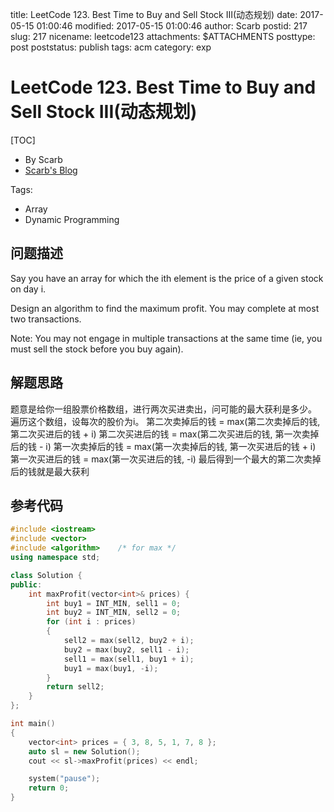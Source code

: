 title: LeetCode 123. Best Time to Buy and Sell Stock III(动态规划)
date: 2017-05-15 01:00:46
modified: 2017-05-15 01:00:46
author: Scarb
postid: 217
slug: 217
nicename: leetcode123
attachments: $ATTACHMENTS
posttype: post
poststatus: publish
tags: acm
category: exp

# LeetCode 123. Best Time to Buy and Sell Stock III(动态规划)

[TOC]

- By Scarb
- [Scarb's Blog](http://47.106.131.90/blog)


Tags:

- Array 
- Dynamic Programming


## 问题描述

Say you have an array for which the ith element is the price of a given stock on day i.

Design an algorithm to find the maximum profit. You may complete at most two transactions.

Note:
You may not engage in multiple transactions at the same time (ie, you must sell the stock before you buy again).

## 解题思路
题意是给你一组股票价格数组，进行两次买进卖出，问可能的最大获利是多少。
遍历这个数组，设每次的股价为i。
第二次卖掉后的钱 = max(第二次卖掉后的钱, 第二次买进后的钱 + i)
第二次买进后的钱 = max(第二次买进后的钱, 第一次卖掉后的钱 - i)
第一次卖掉后的钱 = max(第一次卖掉后的钱, 第一次买进后的钱 + i)
第一次买进后的钱 = max(第一次买进后的钱, -i)
最后得到一个最大的第二次卖掉后的钱就是最大获利

## 参考代码
```C++
#include <iostream>
#include <vector>
#include <algorithm>	/* for max */
using namespace std;

class Solution {
public:
	int maxProfit(vector<int>& prices) {
		int buy1 = INT_MIN, sell1 = 0;
		int buy2 = INT_MIN, sell2 = 0;
		for (int i : prices)
		{
			sell2 = max(sell2, buy2 + i);
			buy2 = max(buy2, sell1 - i);
			sell1 = max(sell1, buy1 + i);
			buy1 = max(buy1, -i);
		}
		return sell2;
	}
};

int main()
{
	vector<int> prices = { 3, 8, 5, 1, 7, 8 };
	auto sl = new Solution();
	cout << sl->maxProfit(prices) << endl;

	system("pause");
	return 0;
}
```